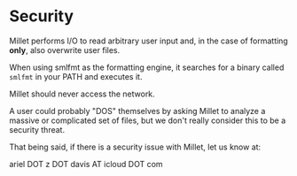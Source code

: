 # Security

Millet performs I/O to read arbitrary user input and, in the case of formatting **only**, also overwrite user files.

When using smlfmt as the formatting engine, it searches for a binary called `smlfmt` in your PATH and executes it.

Millet should never access the network.

A user could probably "DOS" themselves by asking Millet to analyze a massive or complicated set of files, but we don't really consider this to be a security threat.

That being said, if there is a security issue with Millet, let us know at:

ariel DOT z DOT davis AT icloud DOT com
